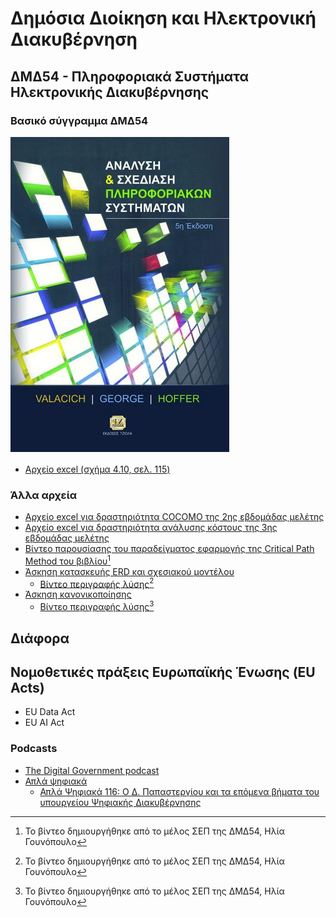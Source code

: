 # Δημόσια Διοίκηση και Ηλεκτρονική Διακυβέρνηση

## ΔΜΔ54 - Πληροφοριακά Συστήματα Ηλεκτρονικής Διακυβέρνησης

### Βασικό σύγγραμμα ΔΜΔ54
[![Valacich J.S., George J.F., Hoffer J.A. (2014). Ανάλυση και σχεδίαση πληροφοριακών συστημάτων, Εκδόσεις Τζιόλα, 5η έκδοση, ISBN: 978-960-418-449-1](./resources/valacich.jpg)](https://www.tziola.gr/book/val/)

* [Αρχείο excel (σχήμα 4.10, σελ. 115)](./resources/ΔΜΔ54.ΕΜ3.ΕΔ2%20ΑΝΑΛΥΣΗ%20ΚΟΣΤΟΥΣ%20(Σχήμα%204.10,%20σελ.%20115).xlsx)


### Άλλα αρχεία
* [Αρχείο excel για δραστηριότητα COCOMO της 2ης εβδομάδας μελέτης](./resources/ΔΜΔ54%20-%20ΕΒΔΟΜΑΔΑ%20ΜΕΛΕΤΗΣ%202%20(COCOMO).xlsx)
* [Αρχείο excel για δραστηριότητα ανάλυσης κόστους της 3ης εβδομάδας μελέτης](./resources/ΔΜΔ54.ΕΜ3.ΕΔ2%20COST%20ANALYSIS.xlsx)
* [Βίντεο παρουσίασης του παραδείγματος εφαρμογής της Critical Path Method του βιβλίου](./resources/CPM.mp4)[^1]
* [Άσκηση κατασκευής ERD και σχεσιακού μοντέλου](./resources/Άσκηση%20ERD-Σχεσιακό%20μοντέλο.pdf)
    * [Βίντεο περιγραφής λύσης](./resources/Άσκηση%20ERD-Σχεσιακό%20μοντέλο.mp4)[^1]
* [Άσκηση κανονικοποίησης](./resources/Άσκηση%20κανονικοποίησης.pdf)
    * [Βίντεο περιγραφής λύσης](./resources/Άσκηση%20κανονικοποίησης.mp4)[^1]

[^1]: Το βίντεο δημιουργήθηκε από το μέλος ΣΕΠ της ΔΜΔ54, Ηλία Γουνόπουλο

## Διάφορα

## Νομοθετικές πράξεις Ευρωπαϊκής Ένωσης (EU Acts)

* EU Data Act
* EU AI Act

### Podcasts

* [The Digital Government podcast](https://ega.ee/digital-government-podcast/)
* [Απλά ψηφιακά](https://open.spotify.com/show/7JiW8DRsmqTR8ru5iUtNkS)
    * [Απλά Ψηφιακά 116: Ο Δ. Παπαστεργίου και τα επόμενα βήματα του υπουργείου Ψηφιακής Διακυβέρνησης](https://open.spotify.com/episode/4zx5H62qcppPb4McH7FP3p)